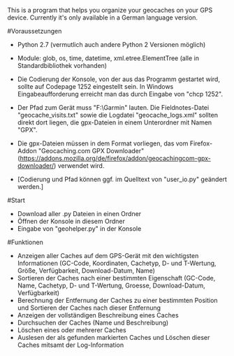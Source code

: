 ﻿This is a program that helps you organize your geocaches on your GPS device. Currently it's only available in a German language version.


#Voraussetzungen
* Python 2.7 (vermutlich auch andere Python 2 Versionen möglich)
* Module: glob, os, time, datetime, xml.etree.ElementTree (alle in Standardbibliothek vorhanden)

* Die Codierung der Konsole, von der aus das Programm gestartet wird, sollte auf Codepage 1252 eingestellt sein. In Windows Eingabeaufforderung erreicht man das durch Eingabe von "chcp 1252".
* Der Pfad zum Gerät muss "F:\Garmin" lauten. Die Fieldnotes-Datei "geocache_visits.txt" sowie die Logdatei "geocache_logs.xml" sollten direkt dort liegen, die gpx-Dateien in einem Unterordner mit Namen "GPX".
* Die gpx-Dateien müssen in dem Format vorliegen, das vom Firefox-Addon "Geocaching.com GPX Downloader" (https://addons.mozilla.org/de/firefox/addon/geocachingcom-gpx-downloader/) verwendet wird.
* [Codierung und Pfad können ggf. im Quelltext von "user_io.py" geändert werden.]


#Start
* Download aller .py Dateien in einen Ordner
* Öffnen der Konsole in diesem Ordner
* Eingabe von "geohelper.py" in der Konsole 


#Funktionen
* Anzeigen aller Caches auf dem GPS-Gerät mit den wichtigsten Informationen (GC-Code, Koordinaten, Cachetyp, D- und T-Wertung, Größe, Verfügbarkeit, Download-Datum, Name) 
* Sortieren der Caches nach einer bestimmten Eigenschaft (GC-Code, Name, Cachetyp, D- und T-Wertung, Groesse, Download-Datum, Verfügbarkeit)
* Berechnung der Entfernung der Caches zu einer bestimmten Position und Sortieren der Caches nach dieser Entfernung
* Anzeigen der vollständigen Beschreibung eines Caches
* Durchsuchen der Caches (Name und Beschreibung)
* Löschen eines oder mehrerer Caches
* Auslesen der als gefunden markierten Caches und Löschen dieser Caches mitsamt der Log-Information





